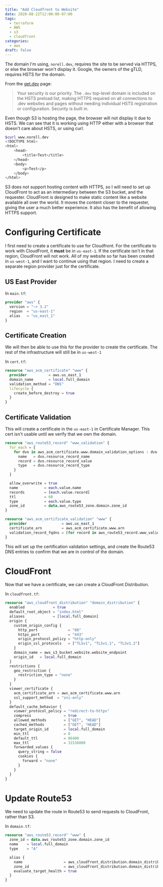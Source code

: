 ```yaml
---
title: "Add Cloudfront to Website"
date: 2020-08-22T12:00:00-07:00
tags:
  - terraform
  - AWS
  - s3
  - cloudfront
categories:
  - aws
draft: false
---
```


The domain I'm using, `norell.dev`, requires the site to be served via HTTPS, or else the browser won't display it. Google, the owners of the gTLD, requires HSTS for the domain.

From the [get.dev](https://get.dev/#benefits) page:

> Your security is our priority. The `.dev` top-level domain is included on the HSTS preload list, making HTTPS required on all connections to .dev websites and pages without needing individual HSTS registration or configuration. Security is built in.

Even though S3 is hosting the page, the browser will not display it due to HSTS. We can see that it is working using HTTP either with a browser that doesn't care about HSTS, or using curl.

```sh
$curl www.norell.dev
<!DOCTYPE html>
<html>
    <head>
        <title>Test</title>
    </head>
    <body>
        <p>Test</p>
    </body>
</html>
```

S3 does not support hosting content with HTTPS, so I will need to set up CloudFront to act as an intermediary between the S3 bucket, and the requester. CloudFront is designed to make static content like a website available all over the world. It moves the content closer to the requester, giving the user a much better experience. It also has the benefit of allowing HTTPS support.


# Configuring Certificate

I first need to create a certificate to use for Cloudfront. For the certificate to work with CloudFront, it **must** be in `us-east-1`. If the certificate isn't in that region, CloudFront will not work. All of my website so far has been created in `us-west-1`, and I want to continue using that region. I need to create a separate region provider just for the certificate.

## US East Provider

In `main.tf`:

```tf
provider "aws" {
  version = "~> 3.2"
  region  = "us-east-1"
  alias   = "us_east_1"
}
```

## Certificate Creation

We will then be able to use this for the provider to create the certificate. The rest of the infrastructure will still be in `us-west-1`

In `cert.tf`:

```tf
resource "aws_acm_certificate" "www" {
  provider          = aws.us_east_1
  domain_name       = local.full_domain
  validation_method = "DNS"
  lifecycle {
    create_before_destroy = true
  }
}
```

## Certificate Validation

This will create a certificate in the `us-east-1` in Certificate Manager. This cert isn't usable until we verify that we own the domain.

```tf
resource "aws_route53_record" "www_validation" {
  for_each = {
    for dvo in aws_acm_certificate.www.domain_validation_options : dvo.domain_name => {
      name   = dvo.resource_record_name
      record = dvo.resource_record_value
      type   = dvo.resource_record_type
    }
  }

  allow_overwrite = true
  name            = each.value.name
  records         = [each.value.record]
  ttl             = 60
  type            = each.value.type
  zone_id         = data.aws_route53_zone.domain.zone_id
}

resource "aws_acm_certificate_validation" "www" {
  provider                = aws.us_east_1
  certificate_arn         = aws_acm_certificate.www.arn
  validation_record_fqdns = [for record in aws_route53_record.www_validation : record.fqdn]
}
```

This will set up the certification validation settings, and create the Route53 DNS entries to confirm that we are in control of the domain.

# CloudFront

Now that we have a certificate, we can create a CloudFront Distribution.

In `cloudfront.tf`:

```tf
resource "aws_cloudfront_distribution" "domain_distribution" {
  enabled             = true
  default_root_object = "index.html"
  aliases             = [local.full_domain]
  origin {
    custom_origin_config {
      http_port              = "80"
      https_port             = "443"
      origin_protocol_policy = "http-only"
      origin_ssl_protocols   = ["TLSv1", "TLSv1.1", "TLSv1.2"]
    }
    domain_name = aws_s3_bucket.website.website_endpoint
    origin_id   = local.full_domain
  }
  restrictions {
    geo_restriction {
      restriction_type = "none"
    }
  }
  viewer_certificate {
    acm_certificate_arn = aws_acm_certificate.www.arn
    ssl_support_method  = "sni-only"
  }
  default_cache_behavior {
    viewer_protocol_policy = "redirect-to-https"
    compress               = true
    allowed_methods        = ["GET", "HEAD"]
    cached_methods         = ["GET", "HEAD"]
    target_origin_id       = local.full_domain
    min_ttl                = 0
    default_ttl            = 86400
    max_ttl                = 31536000
    forwarded_values {
      query_string = false
      cookies {
        forward = "none"
      }
    }
  }
}
```

# Update Route53

We need to update the route in Route53 to send requests to CloudFront, rather than S3.

In `domain.tf`:

```tf
resource "aws_route53_record" "www" {
  zone_id = data.aws_route53_zone.domain.zone_id
  name    = local.full_domain
  type    = "A"

  alias {
    name                   = aws_cloudfront_distribution.domain_distribution.domain_name
    zone_id                = aws_cloudfront_distribution.domain_distribution.hosted_zone_id
    evaluate_target_health = true
  }
}
